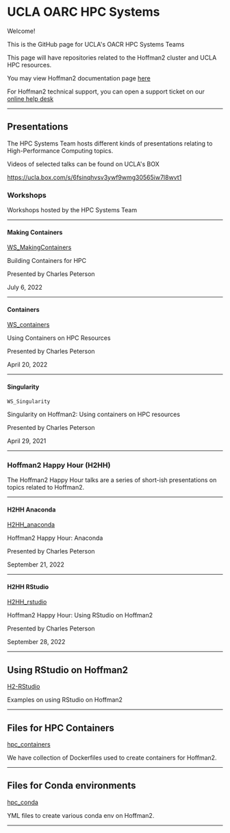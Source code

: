 # UCLA OARC HPC Systems

Welcome! 

This is the GitHub page for UCLA's OACR HPC Systems Teams

This page will have repositories related to the Hoffman2 cluster and UCLA HPC resources.

You may view Hoffman2 documentation page [here](https://www.hoffman2.idre.ucla.edu/)

For Hoffman2 technical support, you can open a support ticket on our [online help desk](https://support.idre.ucla.edu/helpdesk/Tickets/New)

___

## Presentations

The HPC Systems Team hosts different kinds of presentations relating to High-Performance Computing topics. 

Videos of selected talks can be found on UCLA's BOX

https://ucla.box.com/s/6fsinqhvsv3ywf9wmg30565iw7l8wvt1

### Workshops

Workshops hosted by the HPC Systems Team

___

#### Making Containers

[WS_MakingContainers](https://github.com/ucla-oarc-hpc/WS_MakingContainers)

Building Containers for HPC

Presented by Charles Peterson

July 6, 2022

___

#### Containers

[WS_containers](https://github.com/ucla-oarc-hpc/WS_containers)

Using Containers on HPC Resources

Presented by Charles Peterson

April 20, 2022

___

#### Singularity

`WS_Singularity`

Singularity on Hoffman2: Using containers on HPC resources

Presented by Charles Peterson

April 29, 2021

___

### Hoffman2 Happy Hour (H2HH)

The Hoffman2 Happy Hour talks are a series of short-ish presentations on topics related to Hoffman2.

___

#### H2HH Anaconda

[H2HH_anaconda](https://github.com/ucla-oarc-hpc/H2HH_anaconda)

Hoffman2 Happy Hour: Anaconda

Presented by Charles Peterson

September 21, 2022

___

#### H2HH RStudio

[H2HH_rstudio](https://github.com/ucla-oarc-hpc/H2HH_rstudio)

Hoffman2 Happy Hour: Using RStudio on Hoffman2

Presented by Charles Peterson

September 28, 2022

___

## Using RStudio on Hoffman2

[H2-RStudio](https://github.com/ucla-oarc-hpc/H2-RStudio)

Examples on using RStudio on Hoffman2

___


## Files for HPC Containers

[hpc_containers](https://github.com/ucla-oarc-hpc/hpc_containers)

We have collection of Dockerfiles used to create containers for Hoffman2.

___

## Files for Conda environments

[hpc_conda](https://github.com/ucla-oarc-hpc/hpc_conda)

YML files to create various conda env on Hoffman2.

___

